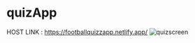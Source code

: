 # quizApp
HOST LINK : https://footballquizzapp.netlify.app/
![quizscreen](https://github.com/Najeeprahman/quizApp/assets/157038871/17e26847-a5d1-4ac4-9bf9-be76aabd0cd6)
